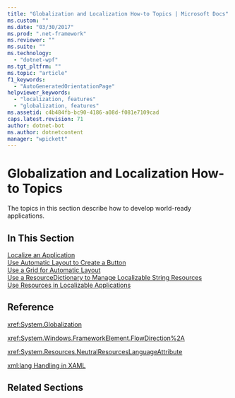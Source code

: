 ```yaml
---
title: "Globalization and Localization How-to Topics | Microsoft Docs"
ms.custom: ""
ms.date: "03/30/2017"
ms.prod: ".net-framework"
ms.reviewer: ""
ms.suite: ""
ms.technology: 
  - "dotnet-wpf"
ms.tgt_pltfrm: ""
ms.topic: "article"
f1_keywords: 
  - "AutoGeneratedOrientationPage"
helpviewer_keywords: 
  - "localization, features"
  - "globalization, features"
ms.assetid: c4b484fb-bc90-4186-a08d-f081e7109cad
caps.latest.revision: 71
author: dotnet-bot
ms.author: dotnetcontent
manager: "wpickett"
---
```

# Globalization and Localization How-to Topics
The topics in this section describe how to develop world-ready applications.  
  
## In This Section  
 [Localize an Application](../../../../docs/framework/wpf/advanced/how-to-localize-an-application.md)  
 [Use Automatic Layout to Create a Button](../../../../docs/framework/wpf/advanced/how-to-use-automatic-layout-to-create-a-button.md)  
 [Use a Grid for Automatic Layout](../../../../docs/framework/wpf/advanced/how-to-use-a-grid-for-automatic-layout.md)  
 [Use a ResourceDictionary to Manage Localizable String Resources](../../../../docs/framework/wpf/advanced/how-to-use-a-resourcedictionary-to-manage-localizable-string-resources.md)  
 [Use Resources in Localizable Applications](../../../../docs/framework/wpf/advanced/how-to-use-resources-in-localizable-applications.md)  
  
## Reference  
 <xref:System.Globalization>  
  
 <xref:System.Windows.FrameworkElement.FlowDirection%2A>  
  
 <xref:System.Resources.NeutralResourcesLanguageAttribute>  
  
 [xml:lang Handling in XAML](../../../../docs/framework/xaml-services/xml-lang-handling-in-xaml.md)  
  
## Related Sections